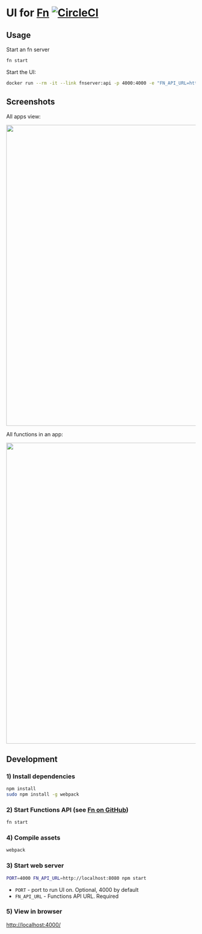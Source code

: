 # UI for [Fn](https://github.com/fnproject/fn) [![CircleCI](https://circleci.com/gh/fnproject/ui.svg?style=svg)](https://circleci.com/gh/fnproject/ui)

## Usage

Start an fn server

```sh
fn start
```

Start the UI:

```sh
docker run --rm -it --link fnserver:api -p 4000:4000 -e "FN_API_URL=http://api:8080" fnproject/ui
```

## Screenshots

All apps view:

<img src="https://raw.githubusercontent.com/fnproject/ui/master/docs/screenshots/apps.png" width="800">

All functions in an app:

<img src="https://raw.githubusercontent.com/fnproject/ui/master/docs/screenshots/routes.png" width="800">

## Development

### 1) Install dependencies

```sh
npm install
sudo npm install -g webpack
```

### 2) Start Functions API (see [Fn on GitHub](http://github.com/fnproject/fn))

```sh
fn start
```

### 4) Compile assets

```sh
webpack
```

### 3) Start web server

```sh
PORT=4000 FN_API_URL=http://localhost:8080 npm start
```

* `PORT` - port to run UI on. Optional, 4000 by default
* `FN_API_URL` - Functions API URL. Required

### 5) View in browser

[http://localhost:4000/](http://localhost:4000/)
